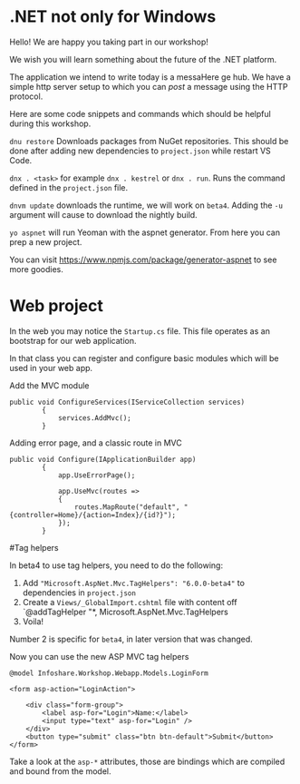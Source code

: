 # .NET not only for Windows

Hello! We are happy you taking part in our workshop!

We wish you will learn something about the future of the .NET platform. 

The application we intend to write today is a messaHere ge hub. We have a simple http server setup to which you can _post_ a message using the HTTP protocol.

Here are some code snippets and commands which should be helpful during this workshop.

`dnu restore` Downloads packages from NuGet repositories. This should be done after adding new dependencies to `project.json` while restart VS Code.

`dnx . <task>` for example `dnx . kestrel` or `dnx . run`. Runs the command defined in the `project.json` file.

`dnvm update` downloads the runtime, we will work on `beta4`. Adding the `-u` argument will cause to download the nightly build.

`yo aspnet` will run Yeoman with the aspnet generator. From here you can prep a new project.

You can visit https://www.npmjs.com/package/generator-aspnet to see more goodies.

# Web project

In the web you may notice the `Startup.cs` file. This file operates as an bootstrap for our web application.

In that class you can register and configure basic modules which will be used in your web app.

Add the MVC module
```
public void ConfigureServices(IServiceCollection services)
        {
            services.AddMvc();
        }
```

Adding error page, and a classic route in MVC
```
public void Configure(IApplicationBuilder app)
        {
            app.UseErrorPage();

            app.UseMvc(routes =>
            {
                routes.MapRoute("default", "{controller=Home}/{action=Index}/{id?}");
            });
        }
```


#Tag helpers

In beta4 to use tag helpers, you need to do the following:

1. Add `"Microsoft.AspNet.Mvc.TagHelpers": "6.0.0-beta4"` to dependencies in `project.json`
2. Create a `Views/_GlobalImport.cshtml` file with content off `@addTagHelper "*, Microsoft.AspNet.Mvc.TagHelpers
3. Voila!

Number 2 is specific for `beta4`, in later version that was changed.

Now you can use the new ASP MVC tag helpers

```
@model Infoshare.Workshop.Webapp.Models.LoginForm

<form asp-action="LoginAction">

    <div class="form-group">
        <label asp-for="Login">Name:</label>
        <input type="text" asp-for="Login" />
    </div>
    <button type="submit" class="btn btn-default">Submit</button>
</form>
```

Take a look at the `asp-*` attributes, those are bindings which are compiled and bound from the model.







